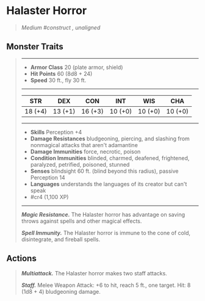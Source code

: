 # Halaster Horror
>*Medium #construct , unaligned*
## Monster Traits
>___
>- **Armor Class** 20 (plate armor, shield)
>- **Hit Points** 60 (8d8 + 24)
>- **Speed** 30 ft., fly 30 ft.
>___
>|STR|DEX|CON|INT|WIS|CHA|
>|:---:|:---:|:---:|:---:|:---:|:---:|
>|18 (+4)|13 (+1)|16 (+3)|10 (+0)|10 (+0)|10 (+0)|
>___
>- **Skills** Perception +4
>- **Damage Resistances** bludgeoning, piercing, and slashing from nonmagical attacks that aren't adamantine
>- **Damage Immunities** force, necrotic, poison
>- **Condition Immunities** blinded, charmed, deafened, frightened, paralyzed, petrified, poisoned, stunned
>- **Senses** blindsight 60 ft. (blind beyond this radius), passive Perception 14
>- **Languages** understands the languages of its creator but can't speak
>- #cr4 (1,100 XP)
>___
>***Magic Resistance.*** The Halaster horror has advantage on saving throws against spells and other magical effects.  
>
>***Spell Immunity.*** The Halaster horror is immune to the cone of cold, disintegrate, and fireball spells.  
>
## Actions
>***Multiattack.*** The Halaster horror makes two staff attacks.  
>
>***Staff.*** Melee Weapon Attack: +6 to hit, reach 5 ft., one target. Hit: 8 (1d8 + 4) bludgeoning damage.